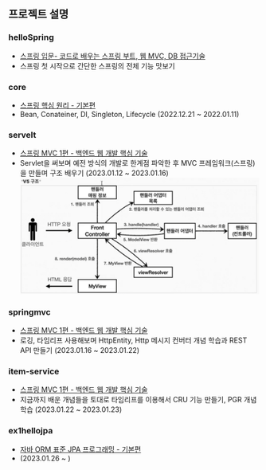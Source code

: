 ## 프로젝트 설명
### helloSpring 
- [스프링 입문- 코드로 배우는 스프링 부트, 웹 MVC, DB 접근기술](https://www.inflearn.com/course/%EC%8A%A4%ED%94%84%EB%A7%81-%EC%9E%85%EB%AC%B8-%EC%8A%A4%ED%94%84%EB%A7%81%EB%B6%80%ED%8A%B8/dashboard)
- 스프링 첫 시작으로 간단한 스프링의 전체 기능 맛보기
### core 
- [스프링 핵심 원리 - 기본편](https://www.inflearn.com/course/%EC%8A%A4%ED%94%84%EB%A7%81-%ED%95%B5%EC%8B%AC-%EC%9B%90%EB%A6%AC-%EA%B8%B0%EB%B3%B8%ED%8E%B8)
- Bean, Conateiner, DI, Singleton, Lifecycle (2022.12.21 ~ 2022.01.11)
### servelt
- [스프링 MVC 1편 - 백엔드 웹 개발 핵심 기술](https://www.inflearn.com/course/%EC%8A%A4%ED%94%84%EB%A7%81-mvc-1)
- Servlet을 써보며 예전 방식의 개발로 한계점 파악한 후 MVC 프레임워크(스프링)을 만들며 구조 배우기 (2023.01.12 ~ 2023.01.16)
![img.png](img.png)
### springmvc 
- [스프링 MVC 1편 - 백엔드 웹 개발 핵심 기술](https://www.inflearn.com/course/%EC%8A%A4%ED%94%84%EB%A7%81-mvc-1)
- 로깅, 타임리프 사용해보며 HttpEntity, Http 메시지 컨버터 개념 학습과 REST API 만들기 (2023.01.16 ~ 2023.01.22)
### item-service 
- [스프링 MVC 1편 - 백엔드 웹 개발 핵심 기술](https://www.inflearn.com/course/%EC%8A%A4%ED%94%84%EB%A7%81-mvc-1)
- 지금까지 배운 개념들을 토대로 타임리프를 이용해서 CRU 기능 만들기, PGR 개념 학습 (2023.01.22 ~ 2023.01.23)
### ex1hellojpa 
- [자바 ORM 표준 JPA 프로그래밍 - 기본편](https://www.inflearn.com/course/ORM-JPA-Basic/dashboard)
- (2023.01.26 ~ )